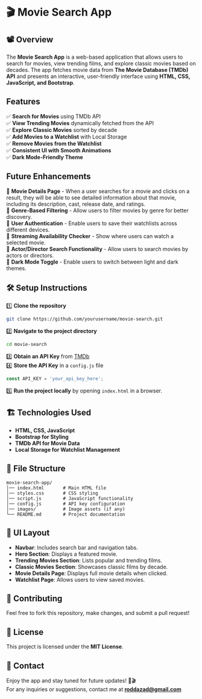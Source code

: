 # 🎬 Movie Search App

## 📽️ Overview
The **Movie Search App** is a web-based application that allows users to search for movies, view trending films, and explore classic movies based on decades. The app fetches movie data from **The Movie Database (TMDb) API** and presents an interactive, user-friendly interface using **HTML, CSS, JavaScript, and Bootstrap**.

## Features
✅ **Search for Movies** using TMDb API  
✅ **View Trending Movies** dynamically fetched from the API  
✅ **Explore Classic Movies** sorted by decade  
✅ **Add Movies to a Watchlist** with Local Storage  
✅ **Remove Movies from the Watchlist**  
✅ **Consistent UI with Smooth Animations**  
✅ **Dark Mode-Friendly Theme**  

## Future Enhancements
🔹 **Movie Details Page** - When a user searches for a movie and clicks on a result, they will be able to see detailed information about that movie, including its description, cast, release date, and ratings.  
🔹 **Genre-Based Filtering** - Allow users to filter movies by genre for better discovery.  
🔹 **User Authentication** - Enable users to save their watchlists across different devices.  
🔹 **Streaming Availability Checker** - Show where users can watch a selected movie.  
🔹 **Actor/Director Search Functionality** - Allow users to search movies by actors or directors.  
🔹 **Dark Mode Toggle** - Enable users to switch between light and dark themes.  

## 🛠 Setup Instructions
1️⃣ **Clone the repository**  
```bash
git clone https://github.com/yourusername/movie-search.git
```
2️⃣ **Navigate to the project directory**  
```bash
cd movie-search
```
3️⃣ **Obtain an API Key** from [TMDb](https://www.themoviedb.org/)  
4️⃣ **Store the API Key** in a `config.js` file  
```js
const API_KEY = 'your_api_key_here';
```
5️⃣ **Run the project locally** by opening `index.html` in a browser.  

## 🏗 Technologies Used
- **HTML, CSS, JavaScript**
- **Bootstrap for Styling**
- **TMDb API for Movie Data**
- **Local Storage for Watchlist Management**

## 📂 File Structure
```
movie-search-app/
│── index.html       # Main HTML file
│── styles.css       # CSS styling
│── script.js        # JavaScript functionality
│── config.js        # API key configuration
│── images/          # Image assets (if any)
└── README.md        # Project documentation
```

## 🎨 UI Layout
- **Navbar**: Includes search bar and navigation tabs.  
- **Hero Section**: Displays a featured movie.  
- **Trending Movies Section**: Lists popular and trending films.  
- **Classic Movies Section**: Showcases classic films by decade.  
- **Movie Details Page**: Displays full movie details when clicked.  
- **Watchlist Page**: Allows users to view saved movies.  

## 🙌 Contributing
Feel free to fork this repository, make changes, and submit a pull request!

## 📜 License
This project is licensed under the **MIT License**.

## 📧 Contact
Enjoy the app and stay tuned for future updates! 🚀🎬  
For any inquiries or suggestions, contact me at **roddazad@gmail.com**

